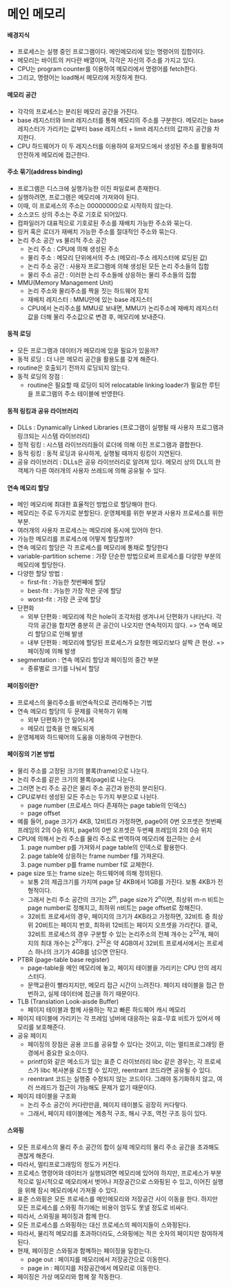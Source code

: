 # 메인 메모리   
#### 배경지식   
- 프로세스는 실행 중인 프로그램이다. 메인메모리에 있는 명령어의 집합이다.
- 메모리는 바이트의 커다란 배열이며, 각각은 자신의 주소를 가지고 있다.
- CPU는 program counter를 이용하여 메모리에서 명령어를 fetch한다.
- 그리고, 명령어는 load해서 메모리에 저장하게 한다.

#### 메모리 공간
- 각각의 프로세스는 분리된 메모리 공간을 가진다.
- base 레지스터와 limit 레지스터를 통해 메모리의 주소를 구분한다. 메모리는 base 레지스터가 가리키는 값부터 base 레지스터 + limit 레지스터의 값까지 공간을 차지한다.
- CPU 하드웨어가 이 두 레지스터를 이용하여 유저모드에서 생성된 주소를 활용하여 안전하게 메모리에 접근한다.

#### 주소 묶기(address binding)
- 프로그램은 디스크에 실행가능한 이진 파일로써 존재한다.
- 실행하려면, 프로그램은 메모리에 가져와야 된다.
- 이때, 이 프로세스의 주소는 00000000으로 시작하지 않는다.
- 소스코드 상의 주소는 주로 기호로 되어있다.
- 컴파일러가 대표적으로 기호로된 주소를 재배치 가능한 주소와 묶는다.
- 링커 혹은 로더가 재배치 가능한 주소를 절대적인 주소와 묶는다.
- 논리 주소 공간 vs 물리적 주소 공간
  - 논리 주소 : CPU에 의해 생성된 주소
  - 물리 주소 : 메모리 단위에서의 주소 (메모리-주소 레지스터에 로딩된 값)
  - 논리 주소 공간 : 사용자 프로그램에 의해 생성된 모든 논리 주소들의 집합
  - 물리 주소 공간 : 이러한 논리 주소들에 상응하는 물리 주소들의 집합
- MMU(Memory Management Unit)
  - 논리 주소와 물리주소를 짝을 짓는 하드웨어 장치
  - 재배치 레지스터 : MMU안에 있는 base 레지스터
  - CPU에서 논리주소를 MMU로 보내면, MMU가 논리주소에 재배치 레지스터 값을 더해 물리 주소값으로 변경 후, 메모리에 보내준다.
 
#### 동적 로딩   
- 모든 프로그램과 데이터가 메모리에 있을 필요가 있을까?
- 동적 로딩 : 더 나은 메모리 공간을 활용도를 갖게 해준다.
- routine은 호출되기 전까지 로딩되지 않는다.
- 동적 로딩의 장점 :
  - routine은 필요할 때 로딩이 되어 relocatable linking loader가 필요한 루틴을 프로그램의 주소 테이블에 반영한다.

#### 동적 링킹과 공유 라이브러리
- DLLs : Dynamically Linked Libraries (프로그램이 실행될 때 사용자 프로그램과 링크되는 시스템 라이브러리)
- 정적 링킹 : 시스템 라이브러리들이 로더에 의해 이진 프로그램과 결합한다.
- 동적 링킹 : 동적 로딩과 유사하게, 실행될 때까지 링킹이 지연된다.
- 공유 라이브러리 : DLLs은 공유 라이브러리로 알려져 있다. 메모리 상의 DLL의 한 객체가 다른 여러개의 사용자 쓰레드에 의해 공유될 수 있다.

#### 연속 메모리 할당
- 메인 메모리에 최대한 효율적인 방법으로 할당해야 한다.
- 메모리는 주로 두가지로 분할된다. 운영체제를 위한 부분과 사용자 프로세스를 위한 부분.
- 여러개의 사용자 프로세스는 메모리에 동시에 있어야 한다.
- 가능한 메모리를 프로세스에 어떻게 할당할까?
- 연속 메모리 할당은 각 프로세스를 메모리에 통채로 할당한다
- variable-partition scheme : 가장 단순한 방법으로써 프로세스를 다양한 부분의 메모리에 할당한다.
- 다양한 할당 방법 : 
  - first-fit : 가능한 첫번째에 할당
  - best-fit : 가능한 가장 작은 곳에 할당
  - worst-fit : 가장 큰 곳에 할당 
- 단편화
  - 외부 단편화 : 메모리에 작은 hole이 조각처럼 생겨나서 단편화가 나타난다. 각각의 공간을 합치면 충분히 큰 공간이 나오지만 연속적이지 않다. 
  => 연속 메모리 할당으로 인해 발생 
  - 내부 단편화 : 메모리에 할당된 프로세스가 요청한 메모리보다 살짝 큰 현상.
  => 페이징에 의해 발생
- segmentation : 연속 메모리 할당과 페이징의 중간 부분
  - 종류별로 크기를 나눠서 할당 

#### 페이징이란?
- 프로세스의 물리주소를 비연속적으로 관리해주는 기법
- 연속 메모리 할당의 두 문제를 극복하기 위해
  - 외부 단편화가 안 일어나게
  - 메모리 압축을 안 해도되게
- 운영체제와 하드웨어의 도움을 이용하여 구현한다.

#### 페이징의 기본 방법
- 물리 주소를 고정된 크기의 블록(frame)으로 나눈다.
- 논리 주소를 같은 크기의 블록(page)로 나눈다.
- 그러면 논리 주소 공간은 물리 주소 공간과 완전히 분리된다.
- CPU로부터 생성된 모든 주소는 두가지 부분으로 나뉜다.
  - page number (프로세스 마다 존재하는 page table의 인덱스)
  - page offset 
- 예를 들어, page 크기가 4KB, 12비트라 가정하면, page0의 0번 오프셋은 첫번째 프레임의 2의 0승 위치, page1의 0번 오프셋은 두번째 프레임의 2의 0승 위치
- CPU에 의해서 논리 주소를 물리 주소로 번역하여 메모리에 접근하는 순서
  1. page number p를 가져와서 page table의 인덱스로 활용한다.
  2. page table에 상응하는 frame number f를 가져온다.
  3. page number p를 frame number f로 교체한다.   
- page size 또는 frame size는 하드웨어에 의해 정의된다.
  - 보통 2의 제곱크기를 가지며 page 당 4KB에서 1GB를 가진다. 보통 4KB가 전형적이다.
  - 그래서 논리 주소 공간의 크기는 2<sup>m</sup>, page size가 2<sup>n</sup>이면, 최상위 m-n 비트는 page number로 정해지고, 최하위 n비트는 page offset로 정해진다. 
  - 32비트 프로세서의 경우, 페이지의 크기가 4KB라고 가정하면, 32비트 중 최상위 20비트는 페이지 번호, 최하위 12비트는 페이지 오프셋을 가리킨다. 결국, 32비트 프로세스의 경우 구분할 수 있는 논리주소의 전체 개수는 2<sup>32</sup>개, 페이지의 최대 개수는 2<sup>20</sup>개다. 2<sup>32</sup>은 약 4GB여서 32비트 프로세서에서는 프로세스 하나의 크기가 4GB를 넘으면 안된다.
- PTBR (page-table base register)
  - page-table을 메인 메모리에 놓고, 페이지 테이블을 가리키는 CPU 안의 레지스터다.
  - 문맥교환이 빨라지지만, 메모리 접근 시간이 느려진다. 페이지 테이블을 접근 한 번하고, 실제 데이터에 접근을 하기 때문이다.
- TLB (Translation Look-aisde Buffer)  
  - 페이지 테이블과 함께 사용하는 작고 빠른 하드웨어 캐시 메모리
- 페이지 테이블에 가리키는 각 프레임 넘버에 대응하는 유효-무효 비트가 있어서 메모리를 보호해준다.
- 공유 페이지
  - 페이징의 장점은 공용 코드를 공유할 수 있다는 것이고, 이는 멀티프로그래밍 환경에서 중요한 요소이다.
  - printf()와 같은 메소드가 있는 표준 C 라이브러리 libc 같은 경우는, 각 프로세스가 libc 복사본을 로드할 수 있지만, reentrant 코드라면 공유될 수 있다.
  - reentrant 코드는 실행중 수정되지 않는 코드이다. 그래야 동기화하지 않고, 여러 쓰레드가 접근이 가능해도 문제가 없기 때문이다.
- 페이지 테이블을 구조화
  - 논리 주소 공간이 커다란만큼, 페이지 테이블도 굉장히 커다랗다.
  - 그래서, 페이지 테이블에는 계층적 구조, 해시 구조, 역전 구조 등이 있다.

#### 스와핑
- 모든 프로세스의 물리 주소 공간의 합이 실제 메모리의 물리 주소 공간을 초과해도 괜찮게 해준다.
- 따라서, 멀티프로그래밍의 정도가 커진다.
- 프로세스 명령어와 데이터가 실행되려면 메모리에 있어야 하지만, 프로세스가 부분적으로 일시적으로 메모리에서 벗어나 저장공간으로 스와핑된 수 있고, 이어진 실행을 위해 잠시 메모리에서 가져올 수 있다.
- 표준 스와핑은 모든 프로세스를 메인메모리와 저장공간 사이 이동을 한다. 하지만 모든 프로세스를 스와핑 하기에는 비용이 엄두도 못낼 정도로 비싸다.
- 따라서, 스와핑을 페이징과 함께 한다.
- 모든 프로세스를 스와핑하는 대신 프로세스의 페이지들이 스와핑된다.
- 따라서, 물리적 메모리를 초과하더라도, 스와핑에는 적은 숫자의 페이지만 참여하게 된다.
- 현재, 페이징은 스와핑과 함꼐하는 페이징을 일컫는다.
  - page out : 페이지를 메모리에서 저장공간으로 이동한다.
  - page in : 페이지를 저장공간에서 메모리로 이동한다. 
- 페이징은 가상 메모리와 함께 잘 작동한다.








